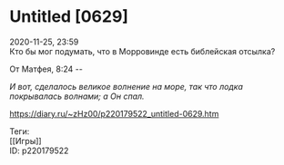 Untitled [0629]
================

   
 2020-11-25, 23:59   
  Кто бы мог подумать, что в Морровинде есть библейская отсылка?   
   
 От Матфея, 8:24 --   
   
  *И вот, сделалось великое волнение на море, так что лодка покрывалась волнами; а Он спал.*    
    
 <https://diary.ru/~zHz00/p220179522_untitled-0629.htm>   
   
 Теги:   
 [[Игры]]   
 ID: p220179522